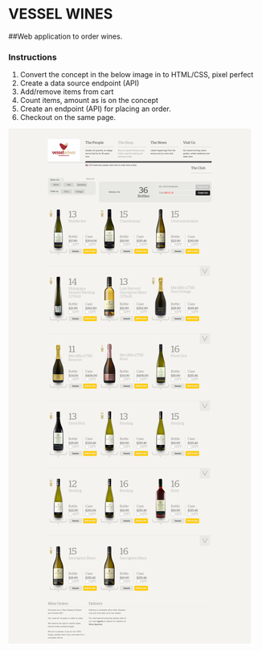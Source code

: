 # VESSEL WINES

##Web application to order wines.

### Instructions
1. Convert the concept in the below image in to HTML/CSS, pixel perfect
2. Create a data source endpoint (API) 
3. Add/remove items from cart
4. Count items, amount as is on the concept
5. Create an endpoint (API) for placing an order.
6. Checkout on the same page.

![core](img/front-end-test.jpg "Core concept")
